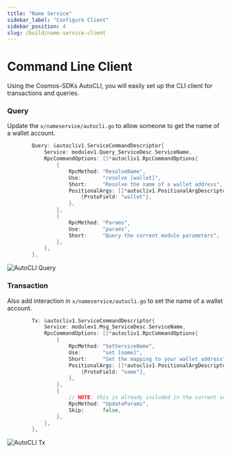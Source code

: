 ```yaml
---
title: "Name Service"
sidebar_label: "Configure Client"
sidebar_position: 4
slug: /build/name-service-client
---
```


# Command Line Client

Using the Cosmos-SDKs AutoCLI, you will easily set up the CLI client for transactions and queries.

### Query

Update the `x/nameservice/autocli.go` to allow someone to get the name of a wallet account.

```go
		Query: &autocliv1.ServiceCommandDescriptor{
            Service: modulev1.Query_ServiceDesc.ServiceName,
			RpcCommandOptions: []*autocliv1.RpcCommandOptions{
				{
					RpcMethod: "ResolveName",
					Use:       "resolve [wallet]",
					Short:     "Resolve the name of a wallet address",
					PositionalArgs: []*autocliv1.PositionalArgDescriptor{
						{ProtoField: "wallet"},
					},
				},
				{
					RpcMethod: "Params",
					Use:       "params",
					Short:     "Query the current module parameters",
				},
      		},
    	},
```

![AutoCLI Query](https://github.com/rollchains/spawn/assets/31943163/fefe8c7d-88b5-42d5-afd9-cb33cd22df16)


### Transaction

Also add interaction in `x/nameservice/autocli.go` to set the name of a wallet account.

```go
		Tx: &autocliv1.ServiceCommandDescriptor{
			Service: modulev1.Msg_ServiceDesc.ServiceName,
			RpcCommandOptions: []*autocliv1.RpcCommandOptions{
				{
					RpcMethod: "SetServiceName",
					Use:       "set [name]",
					Short:     "Set the mapping to your wallet address",
					PositionalArgs: []*autocliv1.PositionalArgDescriptor{
						{ProtoField: "name"},
					},
				},
                {
					// NOTE: this is already included in the current source
					RpcMethod: "UpdateParams",
					Skip:      false,
				},
			},
		},
```

![AutoCLI Tx](https://github.com/rollchains/spawn/assets/31943163/e945c898-415c-4d22-8bb3-b8af34a44cee)
